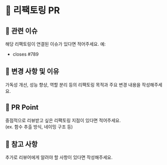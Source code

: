 # 🧹 리팩토링 PR

## 📌 관련 이슈
해당 리팩토링이 연결된 이슈가 있다면 적어주세요. 예:  
- closes #789

## 📌 변경 사항 및 이유
가독성 개선, 성능 향상, 역할 분리 등의 리팩토링 목적과 주요 변경 내용을 작성해주세요.

## 📌 PR Point
중점적으로 리뷰받고 싶은 리팩토링 지점이 있다면 적어주세요.  
(ex. 함수 추출 방식, 네이밍 구조 등)

## 📌 참고 사항
추가로 리뷰어에게 알려야 할 사항이 있다면 작성해주세요.
